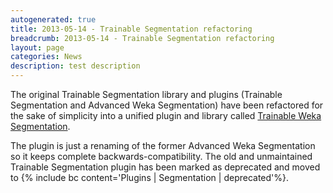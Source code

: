```yaml
---
autogenerated: true
title: 2013-05-14 - Trainable Segmentation refactoring
breadcrumb: 2013-05-14 - Trainable Segmentation refactoring
layout: page
categories: News
description: test description
---
```


The original Trainable Segmentation library and plugins (Trainable Segmentation and Advanced Weka Segmentation) have been refactored for the sake of simplicity into a unified plugin and library called [Trainable Weka Segmentation](Trainable_Weka_Segmentation "wikilink").

The plugin is just a renaming of the former Advanced Weka Segmentation so it keeps complete backwards-compatibility. The old and unmaintained Trainable Segmentation plugin has been marked as deprecated and moved to {% include bc content='Plugins | Segmentation | deprecated'%}.


